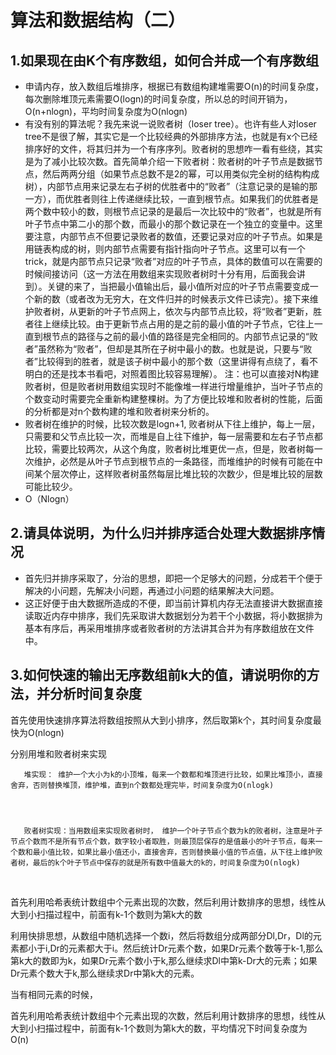 # 算法和数据结构（二）

## 1.如果现在由K个有序数组，如何合并成一个有序数组

* 申请内存，放入数组后堆排序，根据已有数组构建堆需要O(n)的时间复杂度，每次删除堆顶元素需要O(logn)的时间复杂度，所以总的时间开销为，O(n+nlogn)，平均时间复杂度为O(nlogn)
*  有没有别的算法呢？我先来说一说败者树（loser tree）。也许有些人对loser tree不是很了解，其实它是一个比较经典的外部排序方法，也就是有x个已经排序好的文件，将其归并为一个有序序列。败者树的思想咋一看有些绕，其实是为了减小比较次数。首先简单介绍一下败者树：败者树的叶子节点是数据节点，然后两两分组（如果节点总数不是2的幂，可以用类似完全树的结构构成树），内部节点用来记录左右子树的优胜者中的“败者”（注意记录的是输的那一方），而优胜者则往上传递继续比较，一直到根节点。如果我们的优胜者是两个数中较小的数，则根节点记录的是最后一次比较中的“败者”，也就是所有叶子节点中第二小的那个数，而最小的那个数记录在一个独立的变量中。这里要注意，内部节点不但要记录败者的数值，还要记录对应的叶子节点。如果是用链表构成的树，则内部节点需要有指针指向叶子节点。这里可以有一个trick，就是内部节点只记录“败者”对应的叶子节点，具体的数值可以在需要的时候间接访问（这一方法在用数组来实现败者树时十分有用，后面我会讲到）。关键的来了，当把最小值输出后，最小值所对应的叶子节点需要变成一个新的数（或者改为无穷大，在文件归并的时候表示文件已读完）。接下来维护败者树，从更新的叶子节点网上，依次与内部节点比较，将“败者”更新，胜者往上继续比较。由于更新节点占用的是之前的最小值的叶子节点，它往上一直到根节点的路径与之前的最小值的路径是完全相同的。内部节点记录的“败者”虽然称为“败者”，但却是其所在子树中最小的数。也就是说，只要与“败者”比较得到的胜者，就是该子树中最小的那个数（这里讲得有点绕了，看不明白的还是找本书看吧，对照着图比较容易理解）。
  注：也可以直接对N构建败者树，但是败者树用数组实现时不能像堆一样进行增量维护，当叶子节点的个数变动时需要完全重新构建整棵树。为了方便比较堆和败者树的性能，后面的分析都是对n个数构建的堆和败者树来分析的。
*   败者树在维护的时候，比较次数是logn+1,  败者树从下往上维护，每上一层，只需要和父节点比较一次，而堆是自上往下维护，每一层需要和左右子节点都比较，需要比较两次，从这个角度，败者树比堆更优一点，但是，败者树每一次维护，必然是从叶子节点到根节点的一条路径，而堆维护的时候有可能在中间某个层次停止，这样败者树虽然每层比堆比较的次数少，但是堆比较的层数可能比较少。
* O（Nlogn）

## 2.请具体说明，为什么归并排序适合处理大数据排序情况

* 首先归并排序采取了，分治的思想，即把一个足够大的问题，分成若干个便于解决的小问题，先解决小问题，再通过小问题的结果解决大问题。
* 这正好便于由大数据所造成的不便，即当前计算机内存无法直接讲大数据直接读取近内存中排序，我们先采取讲大数据划分为若干个小数据，将小数据排为基本有序后，再采用堆排序或者败者树的方法讲其合并为有序数组放在文件中。

## 3.如何快速的输出无序数组前k大的值，请说明你的方法，并分析时间复杂度

首先使用快速排序算法将数组按照从大到小排序，然后取第k个，其时间复杂度最快为O(nlogn)

分别用堆和败者树来实现

       堆实现： 维护一个大小为k的小顶堆，每来一个数都和堆顶进行比较，如果比堆顶小，直接舍弃，否则替换堆顶，维护堆，直到n个数都处理完毕，时间复杂度为O(nlogk)

 


       败者树实现：当用数组来实现败者树时， 维护一个叶子节点个数为k的败者树，注意是叶子节点个数而不是所有节点个数，数字较小者取胜，则最顶层保存的是值最小的叶子节点，每来一个数和最小值比较，如果比最小值还小，直接舍弃，否则替换最小值的节点值，从下往上维护败者树，最后的k个叶子节点中保存的就是所有数中值最大的k的，时间复杂度为O(nlogk)


​     

首先利用哈希表统计数组中个元素出现的次数，然后利用计数排序的思想，线性从大到小扫描过程中，前面有k-1个数则为第k大的数

利用快排思想，从数组中随机选择一个数i，然后将数组分成两部分Dl,Dr，Dl的元素都小于i,Dr的元素都大于i。然后统计Dr元素个数，如果Dr元素个数等于k-1,那么第k大的数即为k，如果Dr元素个数小于k,那么继续求Dl中第k-Dr大的元素；如果Dr元素个数大于k,那么继续求Dr中第k大的元素。



当有相同元素的时候，

首先利用哈希表统计数组中个元素出现的次数，然后利用计数排序的思想，线性从大到小扫描过程中，前面有k-1个数则为第k大的数，平均情况下时间复杂度为O(n)